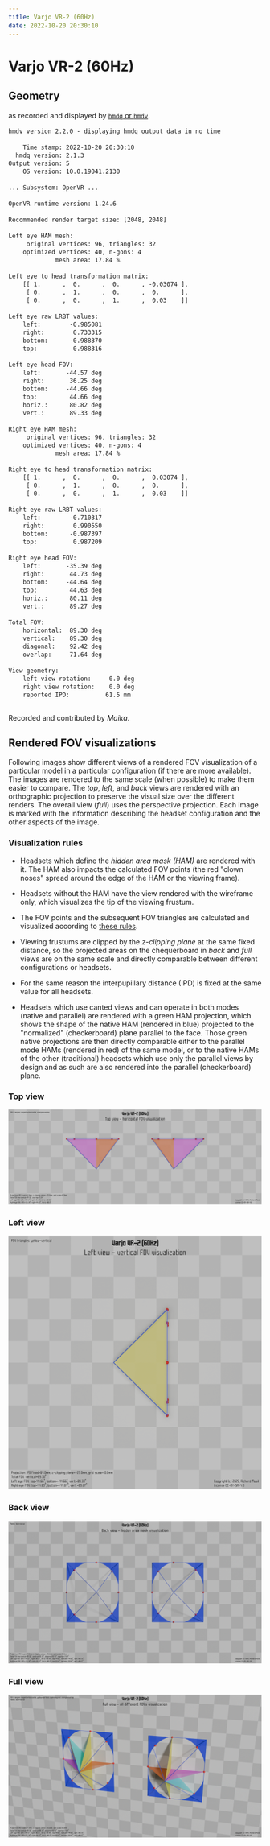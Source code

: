 ```yaml
---
title: Varjo VR-2 (60Hz)
date: 2022-10-20 20:30:10
---
```

# Varjo VR-2 (60Hz)

## Geometry

as recorded and displayed by [`hmdq` or `hmdv`](https://github.com/risa2000/hmdq).
```
hmdv version 2.2.0 - displaying hmdq output data in no time

    Time stamp: 2022-10-20 20:30:10
  hmdq version: 2.1.3
Output version: 5
    OS version: 10.0.19041.2130

... Subsystem: OpenVR ...

OpenVR runtime version: 1.24.6

Recommended render target size: [2048, 2048]

Left eye HAM mesh:
     original vertices: 96, triangles: 32
    optimized vertices: 40, n-gons: 4
             mesh area: 17.84 %

Left eye to head transformation matrix:
    [[ 1.      ,  0.      ,  0.      , -0.03074 ],
     [ 0.      ,  1.      ,  0.      ,  0.      ],
     [ 0.      ,  0.      ,  1.      ,  0.03    ]]

Left eye raw LRBT values:
    left:        -0.985081
    right:        0.733315
    bottom:      -0.988370
    top:          0.988316

Left eye head FOV:
    left:       -44.57 deg
    right:       36.25 deg
    bottom:     -44.66 deg
    top:         44.66 deg
    horiz.:      80.82 deg
    vert.:       89.33 deg

Right eye HAM mesh:
     original vertices: 96, triangles: 32
    optimized vertices: 40, n-gons: 4
             mesh area: 17.84 %

Right eye to head transformation matrix:
    [[ 1.      ,  0.      ,  0.      ,  0.03074 ],
     [ 0.      ,  1.      ,  0.      ,  0.      ],
     [ 0.      ,  0.      ,  1.      ,  0.03    ]]

Right eye raw LRBT values:
    left:        -0.710317
    right:        0.990550
    bottom:      -0.987397
    top:          0.987209

Right eye head FOV:
    left:       -35.39 deg
    right:       44.73 deg
    bottom:     -44.64 deg
    top:         44.63 deg
    horiz.:      80.11 deg
    vert.:       89.27 deg

Total FOV:
    horizontal:  89.30 deg
    vertical:    89.30 deg
    diagonal:    92.42 deg
    overlap:     71.64 deg

View geometry:
    left view rotation:     0.0 deg
    right view rotation:    0.0 deg
    reported IPD:          61.5 mm


```
Recorded and contributed by _Maika_.

## Rendered FOV visualizations

Following images show different views of a rendered FOV visualization of a
particular model in a particular configuration (if there are more available).
The images are rendered to the same scale (when possible) to make them easier
to compare. The _top_, _left_, and _back_ views are rendered with an
orthographic projection to preserve the visual size over the different renders.
The overall view (_full_) uses the perspective projection. Each image is marked
with the information describing the headset configuration and the other aspects
of the image.

### Visualization rules

* Headsets which define the _hidden area mask (HAM)_ are rendered with it. The
  HAM also impacts the calculated FOV points (the red "clown noses" spread
  around the edge of the HAM or the viewing frame).

* Headsets without the HAM have the view rendered with the wireframe only, which
  visualizes the tip of the viewing frustum.

* The FOV points and the subsequent FOV triangles are calculated and visualized
  according to [these
  rules](https://risa2000.github.io/vrdocs/docs/hmd_fov_calculation).

* Viewing frustums are clipped by the _z-clipping plane_ at the same fixed
  distance, so the projected areas on the chequerboard in _back_ and _full_
  views are on the same scale and directly comparable between different
  configurations or headsets.

* For the same reason the interpupillary distance (IPD) is fixed at the same
  value for all headsets.

* Headsets which use canted views and can operate in both modes (native and
  parallel) are rendered with a green HAM projection, which shows the shape of
  the native HAM (rendered in blue) projected to the "normalized"
  (checkerboard) plane parallel to the face. Those green native projections are
  then directly comparable either to the parallel mode HAMs (rendered in red)
  of the same model, or to the native HAMs of the other (traditional) headsets
  which use only the parallel views by design and as such are also rendered
  into the parallel (checkerboard) plane.

### Top view
[![Varjo VR-2 (60Hz) - top view](../images/VarjoVR-2_Native_R60_top.dmx.png)](../images/VarjoVR-2_Native_R60_top.dmx.png)

### Left view
[![Varjo VR-2 (60Hz) - left view](../images/VarjoVR-2_Native_R60_left.dmx.png)](../images/VarjoVR-2_Native_R60_left.dmx.png)

### Back view
[![Varjo VR-2 (60Hz) - back view](../images/VarjoVR-2_Native_R60_back.dmx.png)](../images/VarjoVR-2_Native_R60_back.dmx.png)

### Full view
[![Varjo VR-2 (60Hz) - full view](../images/VarjoVR-2_Native_R60_over.dmx.png)](../images/VarjoVR-2_Native_R60_over.dmx.png)

